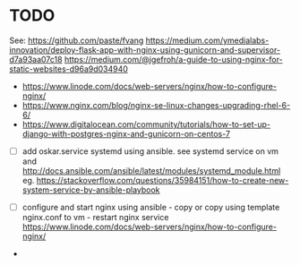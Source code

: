 # TODO

See: <https://github.com/paste/fvang>
<https://medium.com/ymedialabs-innovation/deploy-flask-app-with-nginx-using-gunicorn-and-supervisor-d7a93aa07c18>
<https://medium.com/@jgefroh/a-guide-to-using-nginx-for-static-websites-d96a9d034940>
- <https://www.linode.com/docs/web-servers/nginx/how-to-configure-nginx/>
- <https://www.nginx.com/blog/nginx-se-linux-changes-upgrading-rhel-6-6/>
- <https://www.digitalocean.com/community/tutorials/how-to-set-up-django-with-postgres-nginx-and-gunicorn-on-centos-7>

- [ ] add oskar.service systemd using ansible.
      see systemd service on vm and <http://docs.ansible.com/ansible/latest/modules/systemd_module.html>
      eg. <https://stackoverflow.com/questions/35984151/how-to-create-new-system-service-by-ansible-playbook>

- [ ] configure and start nginx using ansible
        - copy or copy using template nginx.conf to vm
        - restart nginx service
        <https://www.linode.com/docs/web-servers/nginx/how-to-configure-nginx/>

-